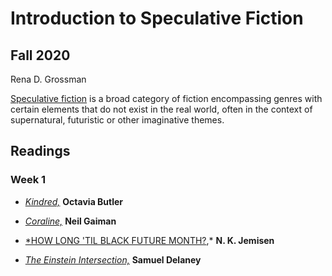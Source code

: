 # Introduction to Speculative Fiction
## Fall 2020
Rena D. Grossman

[Speculative fiction](https://en.wikipedia.org/wiki/Speculative_fiction) is a broad category of fiction encompassing genres with certain elements that do not exist in the real world, often in the context of supernatural, futuristic or other imaginative themes. 

## Readings

### Week 1

- [*Kindred,*](https://en.wikipedia.org/wiki/Kindred_(novel)) **Octavia Butler**

- [*Coraline,*](https://en.wikipedia.org/wiki/Coraline) **Neil Gaiman**

- [*HOW LONG 'TIL BLACK FUTURE MONTH?](https://en.wikipedia.org/wiki/How_Long_%27til_Black_Future_Month%3F),* **N. K. Jemisen**

- [*The Einstein Intersection,*](https://en.wikipedia.org/wiki/The_Einstein_Intersection) **Samuel Delaney**
